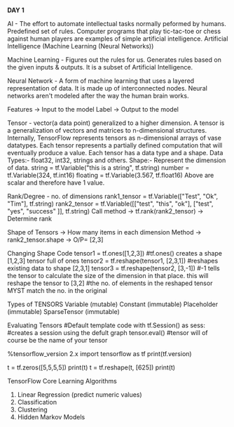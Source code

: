__**DAY 1**__

AI - The effort to automate intellectual tasks normally peformed by humans. Predefined set of rules.
Computer programs that play tic-tac-toe or chess against human players are examples of simple artificial intelligence.
Artificial Intelligence (Machine Learning (Neural Networks))

Machine Learning - Figures out the rules for us. Generates rules based on the given inputs & outputs. It is a subset of Artificial Intelligence.

Neural Network - A form of machine learning that uses a layered representation of data. It is made up of interconnected nodes. Neural networks aren't modeled after the way the human brain works.

Features -> Input to the model
Label -> Output to the model

Tensor - vector(a data point) generalized to a higher dimension.
A tensor is a generalization  of vectors and matrices to n-dimensional structures. Internally, TensorFlow represents tensors as n-dimensional arrays of vase datatypes.
Each tensor represents a partially defined computation that will eventually produce a value.
Each tensor has a data type and a shape.
Data Types:- float32, int32, strings and others.
Shape:- Represent the dimension of data.
string = tf.Variable("this is a string", tf.string)
number = tf.Variable(324, tf.int16)
floating = tf.Variable(3.567, tf.float16)
Above are scalar and therefore have 1 value.

Rank/Degree - no. of dimensions
rank1_tensor = tf.Variable(["Test", "Ok", "Tim"], tf.string)
rank2_tensor = tf.Variable([["test", "this", "ok"], ["test", "yes", "success" ]], tf.string)
Call method -> tf.rank(rank2_tensor) -> Determine rank

Shape of Tensors -> How many items in each dimension
Method -> rank2_tensor.shape -> O/P= [2,3]

Changing Shape
Code
tensor1 = tf.ones([1,2,3]) #tf.ones() creates a shape [1,2,3] tensor full of ones
tensor2 = tf.reshape(tensor1, [2,3,1]) #reshapes existing data to shape [2,3,1]
tensor3 = tf.reshape(tensor2, [3,-1]) #-1 tells the tensor to calculate the size of the dimension in that place. this will reshape the tensor to [3,2]
#the no. of elements in the reshaped tensor MYST match the no. in the original 

Types of TENSORS
    Variable (mutable)
    Constant (immutable)
    Placeholder (immutable)
    SparseTensor (immutable)

Evaluating Tensors
#Default template code
with tf.Session() as sess: #creates a session using the defult graph
    tensor.eval() #tensor will of course be the name of your tensor

%tensorflow_version 2.x
import tensorflow as tf
print(tf.version)

t = tf.zeros([5,5,5,5])
print(t)
t = tf.reshape(t, [625])
print(t)


TensorFlow Core Learning Algorithms
1. Linear Regression (predict numeric values)
2. Classification
3. Clustering
4. Hidden Markov Models
